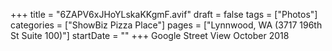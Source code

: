 +++
title = "6ZAPV6xJHoYLskaKKgmF.avif"
draft = false
tags = ["Photos"]
categories = ["ShowBiz Pizza Place"]
pages = ["Lynnwood, WA (3717 196th St Suite 100)"]
startDate = ""
+++
Google Street View October 2018

